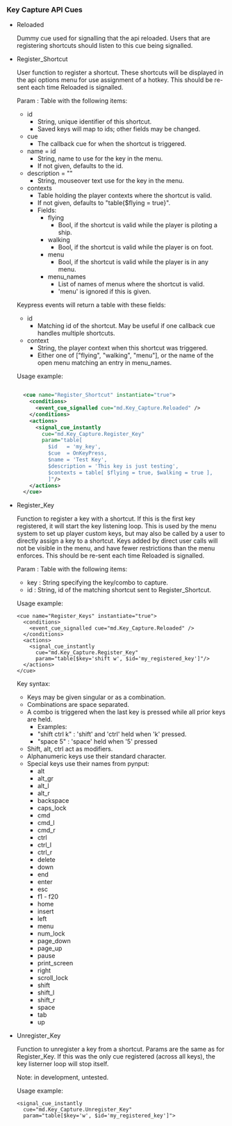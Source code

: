 
### Key Capture API Cues

* Reloaded
  
  Dummy cue used for signalling that the api reloaded. Users that are registering shortcuts should listen to this cue being signalled.
    
* Register_Shortcut
  
  User function to register a shortcut. These shortcuts will be displayed in the api options menu for use assignment of a hotkey. This should be re-sent each time Reloaded is signalled.
      
  Param : Table with the following items:
  * id
    - String, unique identifier of this shortcut.
    - Saved keys will map to ids; other fields may be changed.
  * cue
    - The callback cue for when the shortcut is triggered.
  * name = id
    - String, name to use for the key in the menu.
    - If not given, defaults to the id.
  * description = ""
    - String, mouseover text use for the key in the menu.
  * contexts
    - Table holding the player contexts where the shortcut is valid.
    - If not given, defaults to "table{$flying = true}".
    - Fields:
      * flying
        - Bool, if the shortcut is valid while the player is piloting a ship.
      * walking
        - Bool, if the shortcut is valid while the player is on foot.
      * menu
        - Bool, if the shortcut is valid while the player is in any menu.
      * menu_names
        - List of names of menus where the shortcut is valid.
        - 'menu' is ignored if this is given.
        
  Keypress events will return a table with these fields:
  * id
    - Matching id of the shortcut. May be useful if one callback cue handles multiple shortcuts.
  * context
    - String, the player context when this shortcut was triggered.
    - Either one of ["flying", "walking", "menu"], or the name of the open menu matching an entry in menu_names.
      
  Usage example:
    ```xml
  
      <cue name="Register_Shortcut" instantiate="true">
        <conditions>
          <event_cue_signalled cue="md.Key_Capture.Reloaded" />
        </conditions>
        <actions>
          <signal_cue_instantly 
            cue="md.Key_Capture.Register_Key" 
            param="table[
              $id   = 'my_key',
              $cue  = OnKeyPress,
              $name = 'Test Key',
              $description = 'This key is just testing',
              $contexts = table[ $flying = true, $walking = true ],
              ]"/>
        </actions>
      </cue>
  
    ```
    
* Register_Key
  
  Function to register a key with a shortcut. If this is the first key registered, it will start the key listening loop. This is used by the menu system to set up player custom keys, but may also be called by a user to directly assign a key to a shortcut. Keys added by direct user calls will not be visible in the menu, and have fewer restrictions than the menu enforces. This should be re-sent each time Reloaded is signalled.
      
  Param  : Table with the following items:
    - key  : String specifying the key/combo to capture.
    - id   : String, id of the matching shortcut sent to Register_Shortcut.
        
  Usage example:
  
      <cue name="Register_Keys" instantiate="true">
        <conditions>
          <event_cue_signalled cue="md.Key_Capture.Reloaded" />
        </conditions>
        <actions>
          <signal_cue_instantly 
            cue="md.Key_Capture.Register_Key" 
            param="table[$key='shift w', $id='my_registered_key']"/>
        </actions>
      </cue>
  
      
  Key syntax:
  - Keys may be given singular or as a combination.
  - Combinations are space separated.
  - A combo is triggered when the last key is pressed while all prior keys are held.
    - Examples:
    - "shift ctrl k" : 'shift' and 'ctrl' held when 'k' pressed.
    - "space 5" : 'space' held when '5' pressed
  - Shift, alt, ctrl act as modifiers.
  - Alphanumeric keys use their standard character.
  - Special keys use their names from pynput:
    - alt
    - alt_gr
    - alt_l
    - alt_r
    - backspace
    - caps_lock
    - cmd
    - cmd_l
    - cmd_r
    - ctrl
    - ctrl_l
    - ctrl_r
    - delete
    - down
    - end
    - enter
    - esc
    - f1 - f20
    - home
    - insert
    - left
    - menu
    - num_lock
    - page_down
    - page_up
    - pause
    - print_screen
    - right
    - scroll_lock
    - shift
    - shift_l
    - shift_r
    - space
    - tab
    - up
  
    
* Unregister_Key
  
  Function to unregister a key from a shortcut. Params are the same as for Register_Key. If this was the only cue registered (across all keys), the key listerner loop will stop itself.
      
  Note: in development, untested.
      
  Usage example:
  
      <signal_cue_instantly 
        cue="md.Key_Capture.Unregister_Key" 
        param="table[$key='w', $id='my_registered_key']">
  
    